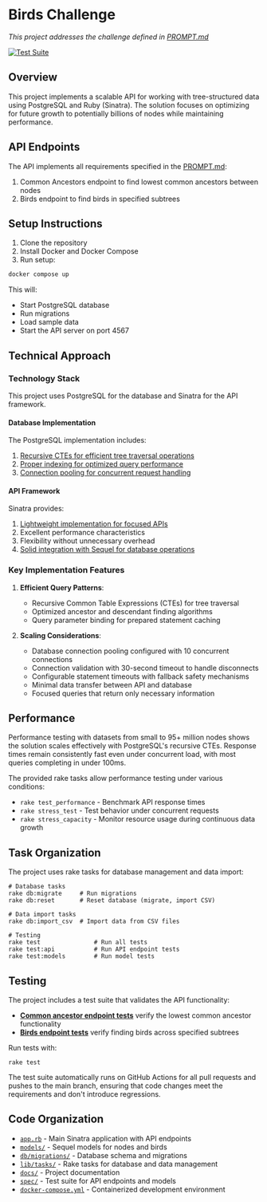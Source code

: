 # Birds Challenge

_This project addresses the challenge defined in [PROMPT.md](docs/PROMPT.md)_

[![Test Suite](https://github.com/brian-gates/birds/actions/workflows/test.yml/badge.svg?branch=add-github-actions)](https://github.com/brian-gates/birds/actions/workflows/test.yml)

## Overview

This project implements a scalable API for working with tree-structured data using PostgreSQL and Ruby (Sinatra). The solution focuses on optimizing for future growth to potentially billions of nodes while maintaining performance.

## API Endpoints

The API implements all requirements specified in the [PROMPT.md](docs/PROMPT.md):

1. Common Ancestors endpoint to find lowest common ancestors between nodes
2. Birds endpoint to find birds in specified subtrees

## Setup Instructions

1. Clone the repository
2. Install Docker and Docker Compose
3. Run setup:

```bash
docker compose up
```

This will:

- Start PostgreSQL database
- Run migrations
- Load sample data
- Start the API server on port 4567

## Technical Approach

### Technology Stack

This project uses PostgreSQL for the database and Sinatra for the API framework.

#### Database Implementation

The PostgreSQL implementation includes:

1. [Recursive CTEs for efficient tree traversal operations](models/node.rb#L7-L22)
2. [Proper indexing for optimized query performance](db/migrations/001_create_nodes.rb#L6-L8)
3. [Connection pooling for concurrent request handling](db/config.rb#L32-L36)

#### API Framework

Sinatra provides:

1. [Lightweight implementation for focused APIs](app.rb)
2. Excellent performance characteristics
3. Flexibility without unnecessary overhead
4. [Solid integration with Sequel for database operations](models/bird.rb)

### Key Implementation Features

1. **Efficient Query Patterns**:

   - Recursive Common Table Expressions (CTEs) for tree traversal
   - Optimized ancestor and descendant finding algorithms
   - Query parameter binding for prepared statement caching

2. **Scaling Considerations**:
   - Database connection pooling configured with 10 concurrent connections
   - Connection validation with 30-second timeout to handle disconnects
   - Configurable statement timeouts with fallback safety mechanisms
   - Minimal data transfer between API and database
   - Focused queries that return only necessary information

## Performance

Performance testing with datasets from small to 95+ million nodes shows the solution scales effectively with PostgreSQL's recursive CTEs. Response times remain consistently fast even under concurrent load, with most queries completing in under 100ms.

The provided rake tasks allow performance testing under various conditions:

- `rake test_performance` - Benchmark API response times
- `rake stress_test` - Test behavior under concurrent requests
- `rake stress_capacity` - Monitor resource usage during continuous data growth

## Task Organization

The project uses rake tasks for database management and data import:

```
# Database tasks
rake db:migrate     # Run migrations
rake db:reset       # Reset database (migrate, import CSV)

# Data import tasks
rake db:import_csv  # Import data from CSV files

# Testing
rake test               # Run all tests
rake test:api           # Run API endpoint tests
rake test:models        # Run model tests
```

## Testing

The project includes a test suite that validates the API functionality:

- **[Common ancestor endpoint tests](spec/requests/common_ancestors_spec.rb)** verify the lowest common ancestor functionality
- **[Birds endpoint tests](spec/requests/birds_spec.rb)** verify finding birds across specified subtrees

Run tests with:

```
rake test
```

The test suite automatically runs on GitHub Actions for all pull requests and pushes to the main branch, ensuring that code changes meet the requirements and don't introduce regressions.

## Code Organization

- [`app.rb`](app.rb) - Main Sinatra application with API endpoints
- [`models/`](models/) - Sequel models for nodes and birds
- [`db/migrations/`](db/migrations/) - Database schema and migrations
- [`lib/tasks/`](lib/tasks/) - Rake tasks for database and data management
- [`docs/`](docs/) - Project documentation
- [`spec/`](spec/) - Test suite for API endpoints and models
- [`docker-compose.yml`](docker-compose.yml) - Containerized development environment

